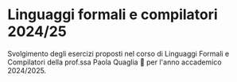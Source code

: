 # Linguaggi formali e compilatori 2024/25
Svolgimento degli esercizi proposti nel corso di Linguaggi Formali e Compilatori della prof.ssa Paola Quaglia 🐧 per l'anno accademico 2024/2025.
